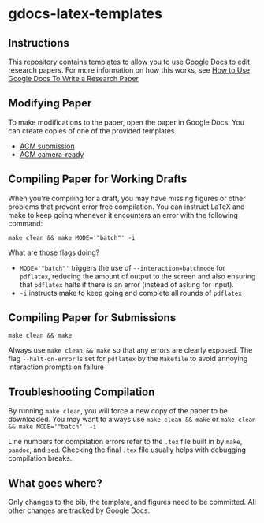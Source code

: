 # gdocs-latex-templates

## Instructions

This repository contains templates to allow you to use Google Docs to
edit research papers. For more information on how this works, see [How
to Use Google Docs To Write a Research
Paper](https://docs.google.com/document/d/1jp_z1cL3vtCdYa0ZPz6TR2JOtLi87Ur29O0nCSwJ3qA/)

## Modifying Paper

To make modifications to the paper, open the paper in Google Docs. You can create copies of one of the provided templates.

* [ACM submission](https://docs.google.com/document/d/1YJg3v-OKCr4KMZUlCs-z6hMgGwmJURUCiztmFF2Gce4/edit?usp=sharing)
* [ACM camera-ready](https://docs.google.com/document/d/17Yy8kO-9p3tjWJhKiZjVf-LUykfiuZRcdD40_bnnGMA/edit?usp=sharing)

## Compiling Paper for Working Drafts

When you're compiling for a draft, you may have missing figures or other
problems that prevent error free compilation. You can instruct LaTeX and
make to keep going whenever it encounters an error with the following
command:

``` {sh}
make clean && make MODE='"batch"' -i
```

What are those flags doing?

- `MODE='"batch"'` triggers the use of `--interaction=batchmode` for `pdflatex`, reducing the amount of output to the screen and also ensuring that `pdflatex` halts if there is an error (instead of asking for input).
- `-i` instructs make to keep going and complete all rounds of `pdflatex`

## Compiling Paper for Submissions

``` {sh}
make clean && make
```

Always use `make clean && make` so that any errors are clearly exposed.
The flag `--halt-on-error` is set for `pdflatex` by the `Makefile` to avoid annoying interaction prompts on failure

## Troubleshooting Compilation

By running `make clean`, you will force a new copy of the paper to be downloaded. You may want to always use `make clean && make` or `make clean && make MODE='"batch"' -i`

Line numbers for compilation errors refer to the `.tex` file built in by `make`, `pandoc`, and `sed`. Checking the final `.tex` file usually helps with debugging compilation breaks.

## What goes where?

Only changes to the bib, the template, and figures need to be committed.
All other changes are tracked by Google Docs.

